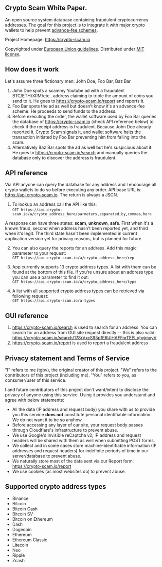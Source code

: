 ## Crypto Scam White Paper.

An open source system database containing fraudulent cryptocurrency addresses. 
The goal for this project is to integrate it with major crypto wallets to help prevent <a href="https://www.fbi.gov/scams-and-safety/common-scams-and-crimes/advance-fee-schemes" target="_blank">advance-fee schemes</a>. 

Project Homepage: https://crypto-scam.io

Copyrighted under <a href="https://europa.eu/youreurope/business/running-business/intellectual-property/copyright/index_en.htm" target="_blank">European Union guidelines</a>. Distributed under <a href="https://github.com/tgbv/crypto-scam/blob/beta/license.txt" target="_blank">MIT license</a>.

## How does it work

Let's assume three fictionary men: John Doe, Foo Bar, Baz Bar

1. John Doe spots a scammy Youtube ad with a fraudulent BTC/ETH/XRM/etc.. address claiming to triple the amount of coins you send to it. He goes to https://crypto-scam.io/report and reports it.
2. Foo Bar spots the ad as well but doesn't know it's an advance-fee scheme. He proceeds to send funds to the address.
3. Before executing the order, the wallet software used by Foo Bar queries the database of https://crypto-scam.io (check API reference below) to check if the receipt address is fraudulent. Because John Doe already reported it, Crypto Scam signals it, and wallet software halts the transaction initiated by Foo Bar preventing him from falling into the scam.
4. Alternatively Baz Bar spots the ad as well but he's suspicious about it. He goes to https://crypto-scam.io/search and manually queries the database only to discover the address is fraudulent.

## API reference

Via API anyone can query the database for any address and I encourage all crypto wallets to do so before executing any order. API base URL is: https://api.crypto-scam.io. The return is always a JSON.

1. To lookup an address call the API like this:  
`GET https://api.crypto-scam.io/a/crypto_address_here/parmeters,separated,by,commas,here`

A response can have three states: **scam**, **unknown**, **safe**. First when it's a known fraud, second when address hasn't been reported yet, and third when it's legit.
The third state hasn't been implemented in current application version yet for privacy reasons, but is planned for future.

2. You can also query the reports for an address. Add this magic parameter to your request:  
`GET https://api.crypto-scam.io/a/crypto_address_here/rep`

3. App currently supports 13 crypto address types. A list with them can be found at the bottom of this file. If you're unsure about an address type you can use a parameter to find it out:  
`GET https://api.crypto-scam.io/a/crypto_address_here/type`

4. A list with all supported crypto address types can be retrieved via following request:  
`GET https://api.crypto-scam.io/a-types`

## GUI reference

1. https://crypto-scam.io/search is used to search for an address. You can search for an address from GUI site request directly -- this is also valid: https://crypto-scam.io/search/178rVxcS95pfE6UiHAFFnrTEELqhyjmxyV
2. https://crypto-scam.io/report is used to report a fraudulent address

## Privacy statement and Terms of Service
"I" refers to me (tgbv), the original creator of this project.
"We" refers to the contributors of this project (including me).
"You" refers to you, as consumer/user of this service.

I and future contributors of this project don't want/intent to disclose the privacy of anyone using this service.
Using it provides you understand and agree with below statements:

- All the data (IP address and request body) you share with us to provide you this service **does not** constitute personal identifiable information. We do not want it to be so anyhow.
- Before accessing any layer of our site, your request body passes through Cloudflare's infrastructure to prevent abuse.
- We use Google's Invisible reCaptcha v2; IP address and request headers will be shared with them as well when submitting POST forms.
- We collect and in some cases store machine-identifiable information (IP addresses and request headers) for indefinite periods of time in our server/database to prevent abuse. 
- We naturally store most of the data sent via our Report form: https://crypto-scam.io/report
- We use cookies (as most websites do) to prevent abuse.

## Supported crypto address types

- Binance
- Bitcoin
- Bitcoin Cash
- Bitcoin SV
- Bitcoin on Ethereum
- Dash
- Dogecoin
- Ethereum
- Ethereum Classic
- Litecoin
- Neo
- Ripple
- Zcash
